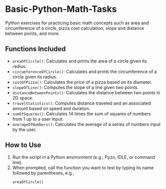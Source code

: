 # Basic-Python-Math-Tasks
Python exercises for practicing basic math concepts such as area and circumference of a circle, pizza cost calculation, slope and distance between points, and more.

## Functions Included

- `areaOfCircle()`: Calculates and prints the area of a circle given its radius.
- `circumferenceOfCircle()`: Calculates and prints the circumference of a circle given its radius.
- `costOfPizza()`: Calculates the price of a pizza based on its diameter.
- `slopeOfLine()`: Computes the slope of a line given two points.
- `distanceBetweenPoints()`: Calculates the distance between two points in 2D space.
- `travelStatistics()`: Computes distance traveled and an associated amount based on speed and duration.
- `sumOfSquares()`: Calculates 14 times the sum of squares of numbers from 1 up to a user input.
- `averageOfNumbers()`: Calculates the average of a series of numbers input by the user.

## How to Use
1. Run the script in a Python environment (e.g., Pyzo, IDLE, or command line).
2. When prompted, call the function you want to test by typing its name followed by parentheses, e.g.,  
   ```python
   areaOfCircle()
